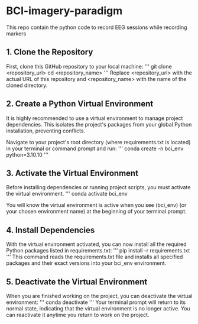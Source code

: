 # BCI-imagery-paradigm
This repo contain the python code to record EEG sessions while recording markers 
## 1. Clone the Repository
First, clone this GitHub repository to your local machine:
'''
git clone <repository_url>
cd <repository_name>
'''
Replace <repository_url> with the actual URL of this repository and <repository_name> with the name of the cloned directory.

## 2. Create a Python Virtual Environment
It is highly recommended to use a virtual environment to manage project dependencies. This isolates the project's packages from your global Python installation, preventing conflicts.

Navigate to your project's root directory (where requirements.txt is located) in your terminal or command prompt and run:
'''
conda create -n bci_env python=3.10.10
'''

## 3. Activate the Virtual Environment
Before installing dependencies or running project scripts, you must activate the virtual environment.
'''
conda activate bci_env

You will know the virtual environment is active when you see (bci_env) (or your chosen environment name) at the beginning of your terminal prompt.

## 4. Install Dependencies
With the virtual environment activated, you can now install all the required Python packages listed in requirements.txt:
'''
pip install -r requirements.txt
'''
This command reads the requirements.txt file and installs all specified packages and their exact versions into your bci_env environment.

## 5. Deactivate the Virtual Environment
When you are finished working on the project, you can deactivate the virtual environment:
'''
conda deactivate
'''
Your terminal prompt will return to its normal state, indicating that the virtual environment is no longer active. You can reactivate it anytime you return to work on the project.

